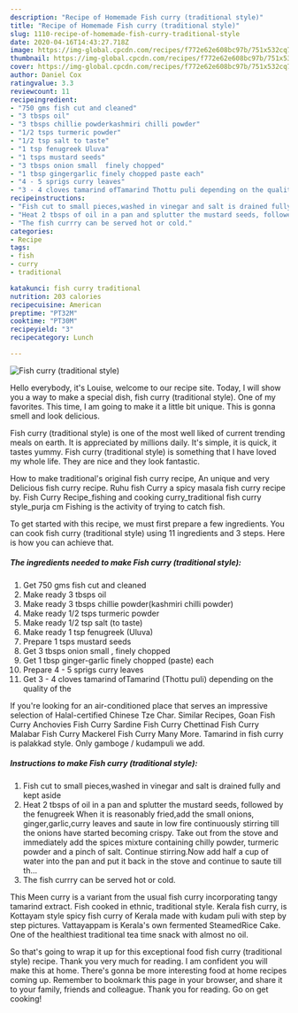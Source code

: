 ```yaml
---
description: "Recipe of Homemade Fish curry (traditional style)"
title: "Recipe of Homemade Fish curry (traditional style)"
slug: 1110-recipe-of-homemade-fish-curry-traditional-style
date: 2020-04-16T14:43:27.718Z
image: https://img-global.cpcdn.com/recipes/f772e62e608bc97b/751x532cq70/fish-curry-traditional-style-recipe-main-photo.jpg
thumbnail: https://img-global.cpcdn.com/recipes/f772e62e608bc97b/751x532cq70/fish-curry-traditional-style-recipe-main-photo.jpg
cover: https://img-global.cpcdn.com/recipes/f772e62e608bc97b/751x532cq70/fish-curry-traditional-style-recipe-main-photo.jpg
author: Daniel Cox
ratingvalue: 3.3
reviewcount: 11
recipeingredient:
- "750 gms fish cut and cleaned"
- "3 tbsps oil"
- "3 tbsps chillie powderkashmiri chilli powder"
- "1/2 tsps turmeric powder"
- "1/2 tsp salt to taste"
- "1 tsp fenugreek Uluva"
- "1 tsps mustard seeds"
- "3 tbsps onion small  finely chopped"
- "1 tbsp gingergarlic finely chopped paste each"
- "4 - 5 sprigs curry leaves"
- "3 - 4 cloves tamarind ofTamarind Thottu puli depending on the quality of the"
recipeinstructions:
- "Fish cut to small pieces,washed in vinegar and salt is drained fully and kept aside"
- "Heat 2 tbsps of oil in a pan and splutter the mustard seeds, followed by the fenugreek When it is reasonably fried,add the small onions, ginger,garlic,curry leaves and saute in low fire continuously stirring till the onions have started becoming crispy. Take out from the stove and immediately add the spices mixture containing chilly powder, turmeric powder and a pinch of salt. Continue stirring.Now add half a cup of water into the pan and put it back in the stove and continue to saute till th..."
- "The fish currry can be served hot or cold."
categories:
- Recipe
tags:
- fish
- curry
- traditional

katakunci: fish curry traditional 
nutrition: 203 calories
recipecuisine: American
preptime: "PT32M"
cooktime: "PT30M"
recipeyield: "3"
recipecategory: Lunch

---
```



![Fish curry (traditional style)](https://img-global.cpcdn.com/recipes/f772e62e608bc97b/751x532cq70/fish-curry-traditional-style-recipe-main-photo.jpg)

Hello everybody, it's Louise, welcome to our recipe site. Today, I will show you a way to make a special dish, fish curry (traditional style). One of my favorites. This time, I am going to make it a little bit unique. This is gonna smell and look delicious.

Fish curry (traditional style) is one of the most well liked of current trending meals on earth. It is appreciated by millions daily. It's simple, it is quick, it tastes yummy. Fish curry (traditional style) is something that I have loved my whole life. They are nice and they look fantastic.

How to make traditional&#39;s original fish curry recipe, An unique and very Delicious fish curry recipe. Ruhu fish Curry a spicy masala fish curry recipe by. Fish Curry Recipe_fishing and cooking curry_traditional fish curry style_purja cm Fishing is the activity of trying to catch fish.


To get started with this recipe, we must first prepare a few ingredients. You can cook fish curry (traditional style) using 11 ingredients and 3 steps. Here is how you can achieve that.

<!--inarticleads1-->

##### The ingredients needed to make Fish curry (traditional style):

1. Get 750 gms fish cut and cleaned
1. Make ready 3 tbsps oil
1. Make ready 3 tbsps chillie powder(kashmiri chilli powder)
1. Make ready 1/2 tsps turmeric powder
1. Make ready 1/2 tsp salt (to taste)
1. Make ready 1 tsp fenugreek (Uluva)
1. Prepare 1 tsps mustard seeds
1. Get 3 tbsps onion small , finely chopped
1. Get 1 tbsp ginger-garlic finely chopped (paste) each
1. Prepare 4 - 5 sprigs curry leaves
1. Get 3 - 4 cloves tamarind ofTamarind (Thottu puli) depending on the quality of the


If you&#39;re looking for an air-conditioned place that serves an impressive selection of Halal-certified Chinese Tze Char. Similar Recipes, Goan Fish Curry Anchovies Fish Curry Sardine Fish Curry Chettinad Fish Curry Malabar Fish Curry Mackerel Fish Curry Many More. Tamarind in fish curry is palakkad style. Only gamboge / kudampuli we add. 

<!--inarticleads2-->

##### Instructions to make Fish curry (traditional style):

1. Fish cut to small pieces,washed in vinegar and salt is drained fully and kept aside
1. Heat 2 tbsps of oil in a pan and splutter the mustard seeds, followed by the fenugreek When it is reasonably fried,add the small onions, ginger,garlic,curry leaves and saute in low fire continuously stirring till the onions have started becoming crispy. Take out from the stove and immediately add the spices mixture containing chilly powder, turmeric powder and a pinch of salt. Continue stirring.Now add half a cup of water into the pan and put it back in the stove and continue to saute till th...
1. The fish currry can be served hot or cold.


This Meen curry is a variant from the usual fish curry incorporating tangy tamarind extract. Fish cooked in ethnic, traditional style. Kerala fish curry, is Kottayam style spicy fish curry of Kerala made with kudam puli with step by step pictures. Vattayappam is Kerala&#39;s own fermented SteamedRice Cake. One of the healthiest traditional tea time snack with almost no oil. 

So that's going to wrap it up for this exceptional food fish curry (traditional style) recipe. Thank you very much for reading. I am confident you will make this at home. There's gonna be more interesting food at home recipes coming up. Remember to bookmark this page in your browser, and share it to your family, friends and colleague. Thank you for reading. Go on get cooking!
